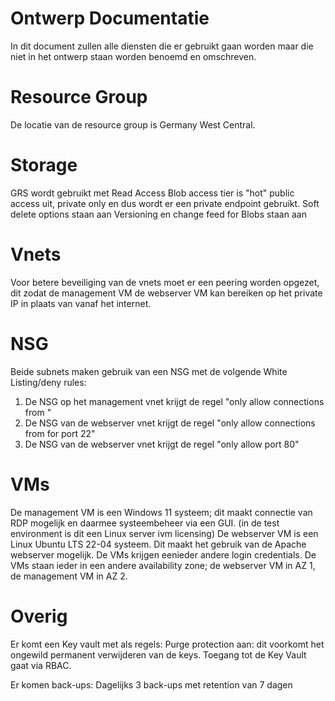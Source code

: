 # Ontwerp Documentatie
In dit document zullen alle diensten die er gebruikt gaan worden maar die niet in het ontwerp staan worden benoemd en omschreven.

# Resource Group
De locatie van de resource group is Germany West Central.  

# Storage
GRS wordt gebruikt met Read Access
Blob access tier is "hot"
public access uit, private only en dus wordt er een private endpoint gebruikt.
Soft delete options staan aan
Versioning en change feed for Blobs staan aan


# Vnets
Voor betere beveiliging van de vnets moet er een peering worden opgezet, dit zodat de management VM de webserver VM kan bereiken op het private IP in plaats van vanaf het internet.  

# NSG
Beide subnets maken gebruik van een NSG met de volgende White Listing/deny rules:
1) De NSG op het management vnet krijgt de regel "only allow connections from <trusted IP>"
2) De NSG van de webserver vnet krijgt de regel "only allow connections from <trusted IP> for port 22"
3) De NSG van de webserver vnet krijgt de regel "only allow port 80"
 

# VMs 
De management VM is een Windows 11 systeem; dit maakt connectie van RDP mogelijk en daarmee systeembeheer via een GUI. (in de test environment is dit een Linux server ivm licensing)
De webserver VM is een Linux Ubuntu LTS 22-04 systeem. Dit maakt het gebruik van de Apache webserver mogelijk.
De VMs krijgen eenieder andere login credentials.
De VMs staan ieder in een andere availability zone; de webserver VM in AZ 1, de management VM in AZ 2.

# Overig
Er komt een Key vault met als regels:
Purge protection aan: dit voorkomt het ongewild permanent verwijderen van de keys.
Toegang tot de Key Vault gaat via RBAC.

Er komen back-ups:
Dagelijks 3 back-ups met retention van 7 dagen

